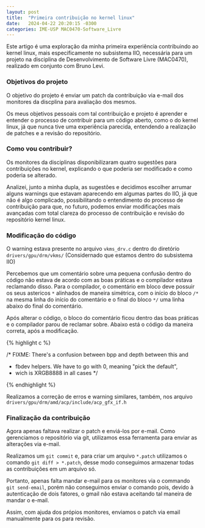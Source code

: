```yaml
---
layout: post
title:  "Primeira contribuição no kernel linux"
date:   2024-04-22 20:20:15 -0300
categories: IME-USP MAC0470-Software_Livre
---
```

Este artigo é uma exploração da minha primeira experiência contribuindo ao kernel linux, mais especificamente no subsistema IIO, necessária para um projeto na disciplina de Desenvolvimento de Software Livre (MAC0470), realizado em conjunto com Bruno Levi.

### Objetivos do projeto
O objetivo do projeto é enviar um patch da contribuição via e-mail dos monitores da discplina para avaliação dos mesmos.

Os meus objetivos pessoais com tal contribuição e projeto é aprender e entender o processo de contribuir para um código aberto, como o do kernel linux, já que nunca tive uma experiência parecida, entendendo a realização de patches e a revisão do repositório.

### Como vou contribuir?

Os monitores da disciplinas disponibilizaram quatro sugestões para contribuições no kernel, explicando o que poderia ser modificado e como poderia se alterado.

Analizei, junto a minha dupla, as sugestões e decidimos escolher arrumar alguns warnings que estavam aparecendo em algumas partes do IIO, já que não é algo complicado, possibilitando o entendimento do processo de contribuição para que, no futuro, podemos enviar modificações mais avançadas com total clareza do processo de contribuição e revisão do repositório kernel linux.

### Modificação do código

O warning estava presente no arquivo `vkms_drv.c` dentro do diretório `drivers/gpu/drm/vkms/` (Considernado que estamos dentro do subsistema IIO)

Percebemos que um comentário sobre uma pequena confusão dentro do código não estava de acordo com as boas práticas e o compilador estava reclamando disso. Para o compilador, o comentário em bloco deve possuir os seus astericos `*` alinhados de maneira simétrica, com o início do bloco `/*` na mesma linha do início do comentário e o final do bloco `*/` uma linha abaixo do final do comentário.

Após alterar o código, o bloco do comentário ficou dentro das boas práticas e o compilador parou de reclamar sobre. Abaixo está o código da maneira correta, após a modificação.

{% highlight c %}

  /* FIXME: There's a confusion between bpp and depth between this and
   * fbdev helpers. We have to go with 0, meaning "pick the default", 
   * wich is XRGB8888 in all cases
   */

{% endhighlight %}

Realizamos a correção de erros e warning similares, também, nos arquivo `drivers/gpu/drm/amd/acp/include/acp_gfx_if.h`

### Finalização da contribuição

Agora apenas faltava realizar o patch e enviá-los por e-mail. Como gerenciamos o repositório via git, utilizamos essa ferramenta para enviar as alterações via e-mail.

Realizamos um `git commit` e, para criar um arquivo `*.patch` utilizamos o comando `git diff > *.patch`, desse modo conseguimos armazenar todas as contribuições em um arquivo só.

Portanto, apenas falta mandar e-mail para os monitores via o commando `git send-email`, porém não conseguimos enviar o comando pois, devido à autenticação de dois fatores, o gmail não estava aceitando tal maneira de mandar o e-mail.

Assim, com ajuda dos própios monitores, enviamos o patch via email manualmente para os para revisão.

